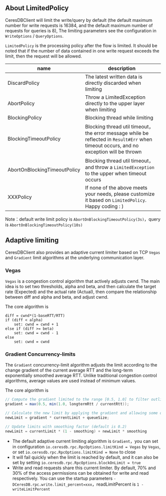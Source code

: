 ## About LimitedPolicy
CeresDBClient will limit the write/query by default (the default maximum number for write requests is 16384, and the default maximum number of requests for queries is 8),
The limiting parameters see the configuration in `WriteOptions` / `QueryOptions`.

`LimitedPolicy` is the processing policy after the flow is limited. It should be noted that if the number of data contained in one write request exceeds the limit, then the request will be allowed. 

| name                         | description                                                                                                                            |
|------------------------------|----------------------------------------------------------------------------------------------------------------------------------------|
| DiscardPolicy                | The latest written data is directly discarded when limiting                                                                            |
| AbortPolicy                  | Throw a LimitedException directly to the upper layer when limiting                                                                     |
| BlockingPolicy               | Blocking thread while limiting                                                                                                         |
| BlockingTimeoutPolicy        | Blocking thread util timeout，the error message while be reflected in `Result#Err` when timeout occurs, and no exception will be thrown |
| AbortOnBlockingTimeoutPolicy | Blocking thread util timeout，and throw a `LimitedException` to the upper when timeout occurs                                           |
| XXXPolicy                    | If none of the above meets your needs, please customize it based on `LimitedPolicy`. Happy coding : )                                  |

Note：default write limit policy is `AbortOnBlockingTimeoutPolicy(3s)`，query is `AbortOnBlockingTimeoutPolicy(10s)`

## Adaptive limiting
CeresDBClient also provides an adaptive current limiter based on TCP `Vegas` and `Gradient` limit algorithms at the underlying communication layer.

### Vegas
`Vegas` is a congestion control algorithm that actively adjusts cwnd. The main idea is to set two thresholds, alpha and beta, and then calculate the target rate (Expected) and the actual rate (Actual), then compare the relationship between diff and alpha and beta, and adjust cwnd.

The core algorithm is
```
diff = cwnd*(1-baseRTT/RTT)
if (diff < alpha)
    set: cwnd = cwnd + 1
else if (diff >= beta)
    set: cwnd = cwnd - 1
else
    set: cwnd = cwnd
```

### Gradient Concurrency-limits
The `Gradient` concurrency-limit algorithm adjusts the limit according to the change gradient of the current average RTT and the long-term exponentially smoothed average RTT. Unlike traditional congestion control algorithms, average values are used instead of minimum values.

The core algorithm is
```java
// Compute the gradient limited to the range [0.5, 1.0] to filter outliers
gradient = max(0.5, min(1.0, longtermRtt / currentRtt));

// Calculate the new limit by applying the gradient and allowing some queuing
newLimit = gradient * currentLimit + queueSize;

// Update limits with smoothing factor (default is 0.2)
newLimit = currentLimit * (1 - smoothing) + newLimit * smoothing
```

- The default adaptive current limiting algorithm is `Gradient`，you can set in configuration `io.ceresdb.rpc.RpcOptions.limitKind = Vegas` by `Vegas`, or set `io.ceresdb.rpc.RpcOptions.limitKind = None` to close
- It will fail quickly when the limit is reached by default, and it can also be set by setting `io.ceresdb.rpc.RpcOptions.blockOnLimit = true`
- Write and read requests share this current limiter. By default, 70% and 30% of the access permissions can be obtained for write and read respectively. You can use the startup parameters `-DCeresDB.rpc.write.limit_percent=xxx`，readLimitPercent is `1 - writeLimitPercent`
